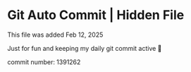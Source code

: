 # Git Auto Commit | Hidden File

This file was added Feb 12, 2025

Just for fun and keeping my daily git commit active 🤪

commit number: 1391262
